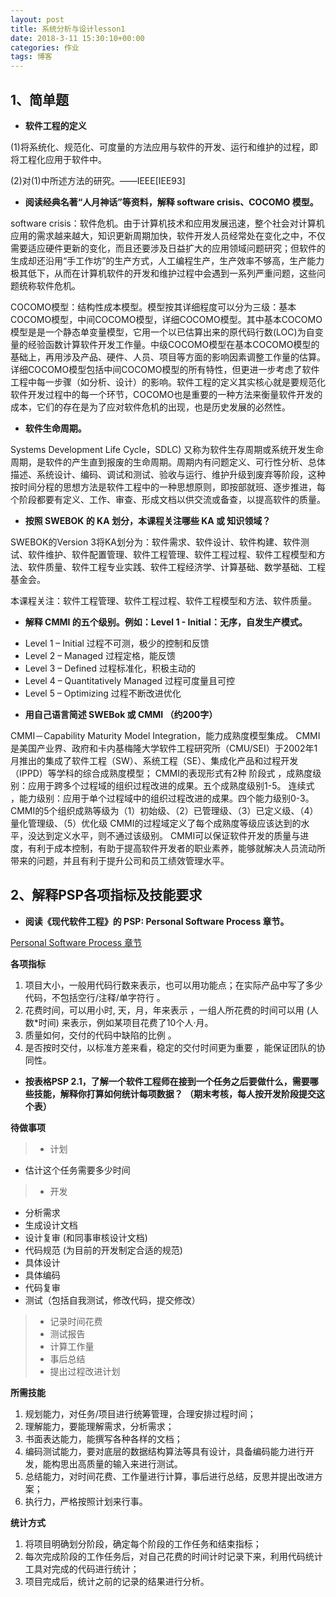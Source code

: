 ```yaml
---
layout: post
title: 系统分析与设计lesson1
date: 2018-3-11 15:30:10+00:00
categories: 作业
tags: 博客
---
```



## 1、简单题
 - **软件工程的定义**

(1)将系统化、规范化、可度量的方法应用与软件的开发、运行和维护的过程，即将工程化应用于软件中。

(2)对(1)中所述方法的研究。——IEEE[IEE93]
 - **阅读经典名著“人月神话”等资料，解释 software crisis、COCOMO 模型。**

 software crisis：软件危机。由于计算机技术和应用发展迅速，整个社会对计算机应用的需求越来越大，知识更新周期加快，软件开发人员经常处在变化之中，不仅需要适应硬件更新的变化，而且还要涉及日益扩大的应用领域问题研究；但软件的生成却还沿用“手工作坊”的生产方式，人工编程生产，生产效率不够高，生产能力极其低下，从而在计算机软件的开发和维护过程中会遇到一系列严重问题，这些问题统称软件危机。

 COCOMO模型：结构性成本模型。模型按其详细程度可以分为三级：基本COCOMO模型，中间COCOMO模型，详细COCOMO模型。其中基本COCOMO模型是是一个静态单变量模型，它用一个以已估算出来的原代码行数(LOC)为自变量的经验函数计算软件开发工作量。中级COCOMO模型在基本COCOMO模型的基础上，再用涉及产品、硬件、人员、项目等方面的影响因素调整工作量的估算。详细COCOMO模型包括中间COCOMO模型的所有特性，但更进一步考虑了软件工程中每一步骤（如分析、设计）的影响。软件工程的定义其实核心就是要规范化软件开发过程中的每一个环节，COCOMO也是重要的一种方法来衡量软件开发的成本，它们的存在是为了应对软件危机的出现，也是历史发展的必然性。 
 - **软件生命周期。**
 
 Systems Development Life Cycle，SDLC) 又称为软件生存周期或系统开发生命周期，是软件的产生直到报废的生命周期。周期内有问题定义、可行性分析、总体描述、系统设计、编码、调试和测试、验收与运行、维护升级到废弃等阶段，这种按时间分程的思想方法是软件工程中的一种思想原则，即按部就班、逐步推进，每个阶段都要有定义、工作、审查、形成文档以供交流或备查，以提高软件的质量。
 - **按照 SWEBOK 的 KA 划分，本课程关注哪些 KA 或 知识领域？**
 
 SWEBOK的Version 3将KA划分为：软件需求、软件设计、软件构建、软件测试、软件维护、软件配置管理、软件工程管理、软件工程过程、软件工程模型和方法、软件质量、软件工程专业实践、软件工程经济学、计算基础、数学基础、工程基金会。

 本课程关注：软件工程管理、软件工程过程、软件工程模型和方法、软件质量。
 - **解释 CMMI 的五个级别。例如：Level 1 - Initial：无序，自发生产模式。**
 
* Level 1 – Initial 过程不可测，极少的控制和反馈 
* Level 2 – Managed 过程定格，能反馈 
* Level 3 – Defined 过程标准化，积极主动的 
* Level 4 – Quantitatively Managed 过程可度量且可控 
* Level 5 – Optimizing 过程不断改进优化
 - **用自己语言简述 SWEBok 或 CMMI （约200字）**
 
 CMMI－Capability Maturity Model Integration，能力成熟度模型集成。
  CMMI是美国产业界、政府和卡内基梅隆大学软件工程研究所（CMU/SEI）于2002年1月推出的集成了软件工程（SW）、系统工程（SE）、集成化产品和过程开发（IPPD）等学科的综合成熟度模型；
  CMMI的表现形式有2种
阶段式 ，成熟度级别：应用于跨多个过程域的组织过程改进的成果。五个成熟度级别1-5。 
 连续式 ，能力级别：应用于单个过程域中的组织过程改进的成果。四个能力级别0-3。
 CMMI的5个组织成熟等级为（1）初始级、（2）已管理级、（3）已定义级、（4）量化管理级、（5）优化级
 CMMI的过程域定义了每个成熟度等级应该达到的水平，没达到定义水平，则不通过该级别。
  CMMI可以保证软件开发的质量与进度，有利于成本控制，有助于提高软件开发者的职业素养，能够就解决人员流动所带来的问题，并且有利于提升公司和员工绩效管理水平。

## 2、解释PSP各项指标及技能要求

- **阅读《现代软件工程》的 PSP: Personal Software Process 章节。**
 
 [Personal Software Process 章节](http://www.cnblogs.com/xinz/archive/2011/11/27/2265425.html)

**各项指标**
1. 项目大小，一般用代码行数来表示，也可以用功能点；在实际产品中写了多少代码，不包括空行/注释/单字符行 。
2. 花费时间，可以用小时, 天，月，年来表示 ，一组人所花费的时间可以用 (人数*时间) 来表示，例如某项目花费了10个人·月。
3. 质量如何，交付的代码中缺陷的比例 。
4. 是否按时交付，以标准方差来看，稳定的交付时间更为重要 ，能保证团队的协同性。

- **按表格PSP 2.1，了解一个软件工程师在接到一个任务之后要做什么，需要哪些技能，解释你打算如何统计每项数据？ （期末考核，每人按开发阶段提交这个表）**
 
 **待做事项**
>- 计划
  * 估计这个任务需要多少时间
>- 开发
  * 分析需求
  * 生成设计文档
  * 设计复审 (和同事审核设计文档)
  * 代码规范 (为目前的开发制定合适的规范)
  * 具体设计
  * 具体编码
  * 代码复审
  * 测试（包括自我测试，修改代码，提交修改）
>- 记录时间花费
>- 测试报告
>- 计算工作量
>- 事后总结
>- 提出过程改进计划

**所需技能**
1. 规划能力，对任务/项目进行统筹管理，合理安排过程时间；
2. 理解能力，要能理解需求，分析需求；
3. 书面表达能力，能撰写各种各样的文档；
4. 编码测试能力，要对底层的数据结构算法等具有设计，具备编码能力进行开发，能构思出高质量的输入来进行测试。
5. 总结能力，对时间花费、工作量进行计算，事后进行总结，反思并提出改进方案；
6. 执行力，严格按照计划来行事。
 

**统计方式**
1. 将项目明确划分阶段，确定每个阶段的工作任务和结束指标；
2. 每次完成阶段的工作任务后，对自己花费的时间计时记录下来，利用代码统计工具对完成的代码进行统计；
3. 项目完成后，统计之前的记录的结果进行分析。
 